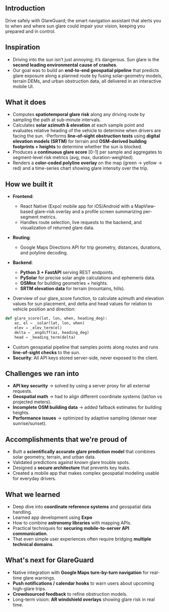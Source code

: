 ## Introduction
Drive safely with GlareGuard; the smart navigation assistant that alerts you to when and where sun glare could impair your vision, keeping you prepared and in control.

## Inspiration
- Driving into the sun isn’t just annoying; it’s dangerous. Sun glare is the **second leading environmental cause of crashes**.  
- Our goal was to build an **end-to-end geospatial pipeline** that predicts glare exposure along a planned route by fusing solar-geometry models, terrain DEMs, and urban obstruction data, all delivered in an interactive mobile UI.

## What it does
- Computes **spatiotemporal glare risk** along any driving route by sampling the path at sub-minute intervals.
- Calculates **solar azimuth & elevation** at each sample point and evaluates relative heading of the vehicle to determine when drivers are facing the sun.
-Performs **line-of-sight obstruction tests** using **digital elevation models (SRTM)** for terrain and **OSM-derived building footprints + heights** to determine whether the sun is blocked.
- Produces a **continuous glare score** [0-1] per sample and aggregates to segment-level risk metrics (avg, max, duration-weighted).
- Renders a **color-coded polyline overlay** on the map (green -> yellow -> red) and a time-series chart showing glare intensity over the trip.

## How we built it
- **Frontend**:
  - React Native (Expo) mobile app for iOS/Android with a MapView-based glare-risk overlay and a profile screen summarizing per-segment metrics.
  - Handles route selection, live requests to the backend, and visualization of returned glare data.
- **Routing**:
  - Google Maps Directions API for trip geometry, distances, durations, and polyline decoding.
- **Backend**:
  - **Python 3 + FastAPI** serving REST endpoints.
  - **PySolar** for precise solar angle calculations and ephemeris data.  
  - **OSMnx** for building geometries + heights.  
  - **SRTM elevation data** for terrain (mountains, hills). 

- Overview of our glare_score function, to calculate azimuth and elevation values for sun placement, and delta and head values for relation to vehicle position and direction:
```python
def glare_score(lat, lon, when, heading_deg):
    az, el = _solar(lat, lon, when)
    elev = _elev_term(el)
    delta = _angdiff(az, heading_deg)
    head = _heading_term(delta)
```

  - Custom geospatial pipeline that samples points along routes and runs **line-of-sight checks** to the sun.  
- **Security**: All API keys stored server-side, never exposed to the client.  

## Challenges we ran into
- **API key security** → solved by using a server proxy for all external requests.  
- **Geospatial math** → had to align different coordinate systems (lat/lon vs projected meters).  
- **Incomplete OSM building data** → added fallback estimates for building heights.  
- **Performance issues** → optimized by adaptive sampling (denser near sunrise/sunset).  

## Accomplishments that we're proud of
- Built a **scientifically accurate glare prediction model** that combines solar geometry, terrain, and urban data.  
- Validated predictions against known glare trouble spots.  
- Designed a **secure architecture** that prevents key leaks.  
- Created a mobile app that makes complex geospatial modeling usable for everyday drivers.  

## What we learned
- Deep dive into **coordinate reference systems** and geospatial data handling.  
- Learned app development using **Expo**
- How to combine **astronomy libraries** with mapping APIs.  
- Practical techniques for **securing mobile-to-server API communication**.  
- That even simple user experiences often require bridging **multiple technical domains**.  

## What's next for GlareGuard
- Native integration with **Google Maps turn-by-turn navigation** for real-time glare warnings.
- **Push notifications / calendar hooks** to warn users about upcoming high-glare trips.
- **Crowdsourced feedback** to refine obstruction models.
- Long-term vision: **AR windshield overlays** showing glare risk in real time.
